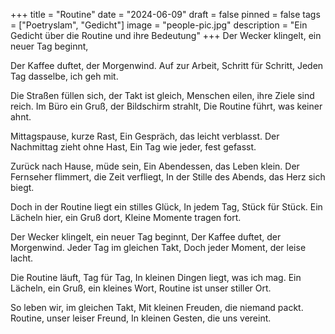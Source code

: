+++
title = "Routine"
date = "2024-06-09"
draft = false
pinned = false
tags = ["Poetryslam", "Gedicht"]
image = "people-pic.jpg"
description = "Ein Gedicht über die Routine und ihre Bedeutung"
+++
Der Wecker klingelt, ein neuer Tag beginnt,


Der Kaffee duftet, der Morgenwind.
Auf zur Arbeit, Schritt für Schritt,
Jeden Tag dasselbe, ich geh mit.

Die Straßen füllen sich, der Takt ist gleich,
Menschen eilen, ihre Ziele sind reich.
Im Büro ein Gruß, der Bildschirm strahlt,
Die Routine führt, was keiner ahnt.

Mittagspause, kurze Rast,
Ein Gespräch, das leicht verblasst.
Der Nachmittag zieht ohne Hast,
Ein Tag wie jeder, fest gefasst.

Zurück nach Hause, müde sein,
Ein Abendessen, das Leben klein.
Der Fernseher flimmert, die Zeit verfliegt,
In der Stille des Abends, das Herz sich biegt.

Doch in der Routine liegt ein stilles Glück,
In jedem Tag, Stück für Stück.
Ein Lächeln hier, ein Gruß dort,
Kleine Momente tragen fort.

Der Wecker klingelt, ein neuer Tag beginnt,
Der Kaffee duftet, der Morgenwind.
Jeder Tag im gleichen Takt,
Doch jeder Moment, der leise lacht.

Die Routine läuft, Tag für Tag,
In kleinen Dingen liegt, was ich mag.
Ein Lächeln, ein Gruß, ein kleines Wort,
Routine ist unser stiller Ort.

So leben wir, im gleichen Takt,
Mit kleinen Freuden, die niemand packt.
Routine, unser leiser Freund,
In kleinen Gesten, die uns vereint.